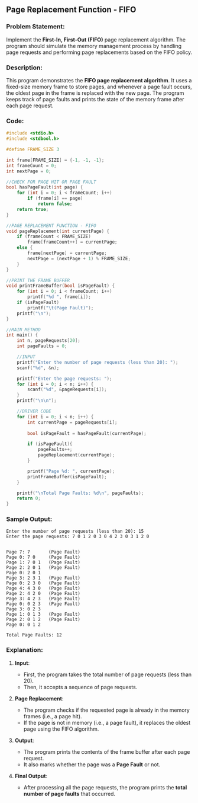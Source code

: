 ## **Page Replacement Function - FIFO**

### **Problem Statement:**
Implement the **First-In, First-Out (FIFO)** page replacement algorithm. The program should simulate the memory management process by handling page requests and performing page replacements based on the FIFO policy.

### **Description:**
This program demonstrates the **FIFO page replacement algorithm**. It uses a fixed-size memory frame to store pages, and whenever a page fault occurs, the oldest page in the frame is replaced with the new page. The program keeps track of page faults and prints the state of the memory frame after each page request.

### **Code:**
```c
#include <stdio.h>
#include <stdbool.h>

#define FRAME_SIZE 3

int frame[FRAME_SIZE] = {-1, -1, -1};
int frameCount = 0;
int nextPage = 0;

//CHECK FOR PAGE HIT OR PAGE FAULT
bool hasPageFault(int page) {
    for (int i = 0; i < frameCount; i++)
        if (frame[i] == page)
            return false;
    return true;
}

//PAGE REPLACEMENT FUNCTION - FIFO
void pageReplacement(int currentPage) {
    if (frameCount < FRAME_SIZE)
        frame[frameCount++] = currentPage;
    else {
        frame[nextPage] = currentPage;
        nextPage = (nextPage + 1) % FRAME_SIZE;
    }
}

//PRINT THE FRAME BUFFER
void printFrameBuffer(bool isPageFault) {
    for (int i = 0; i < frameCount; i++)
        printf("%d ", frame[i]);
    if (isPageFault)
        printf("\t(Page Fault)");
    printf("\n");
}

//MAIN METHOD
int main() {
    int n, pageRequests[20];
    int pageFaults = 0;

    //INPUT
    printf("Enter the number of page requests (less than 20): ");
    scanf("%d", &n);

    printf("Enter the page requests: ");
    for (int i = 0; i < n; i++) {
        scanf("%d", &pageRequests[i]);
    }
    printf("\n\n");

    //DRIVER CODE
    for (int i = 0; i < n; i++) {
        int currentPage = pageRequests[i];
        
        bool isPageFault = hasPageFault(currentPage);

        if (isPageFault){
            pageFaults++;
            pageReplacement(currentPage);
        }

        printf("Page %d: ", currentPage);
        printFrameBuffer(isPageFault);
    }

    printf("\nTotal Page Faults: %d\n", pageFaults);
    return 0;
}
```

### **Sample Output:**
```
Enter the number of page requests (less than 20): 15
Enter the page requests: 7 0 1 2 0 3 0 4 2 3 0 3 1 2 0


Page 7: 7       (Page Fault)
Page 0: 7 0     (Page Fault)
Page 1: 7 0 1   (Page Fault)
Page 2: 2 0 1   (Page Fault)
Page 0: 2 0 1 
Page 3: 2 3 1   (Page Fault)
Page 0: 2 3 0   (Page Fault)
Page 4: 4 3 0   (Page Fault)
Page 2: 4 2 0   (Page Fault)
Page 3: 4 2 3   (Page Fault)
Page 0: 0 2 3   (Page Fault)
Page 3: 0 2 3
Page 1: 0 1 3   (Page Fault)
Page 2: 0 1 2   (Page Fault)
Page 0: 0 1 2

Total Page Faults: 12
```

### **Explanation:**
1. **Input**:
   - First, the program takes the total number of page requests (less than 20).
   - Then, it accepts a sequence of page requests.

2. **Page Replacement**:
   - The program checks if the requested page is already in the memory frames (i.e., a page hit).
   - If the page is not in memory (i.e., a page fault), it replaces the oldest page using the FIFO algorithm.

3. **Output**:
   - The program prints the contents of the frame buffer after each page request.
   - It also marks whether the page was a **Page Fault** or not.

4. **Final Output**:
   - After processing all the page requests, the program prints the **total number of page faults** that occurred.
